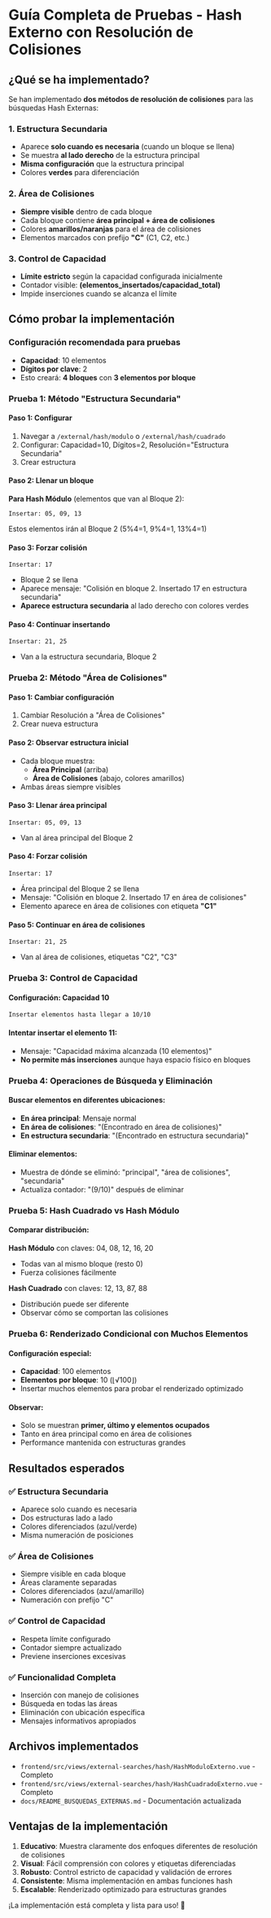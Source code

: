 # Guía Completa de Pruebas - Hash Externo con Resolución de Colisiones

## ¿Qué se ha implementado?

Se han implementado **dos métodos de resolución de colisiones** para las búsquedas Hash Externas:

### 1. Estructura Secundaria
- Aparece **solo cuando es necesaria** (cuando un bloque se llena)
- Se muestra **al lado derecho** de la estructura principal
- **Misma configuración** que la estructura principal
- Colores **verdes** para diferenciación

### 2. Área de Colisiones
- **Siempre visible** dentro de cada bloque
- Cada bloque contiene **área principal + área de colisiones**
- Colores **amarillos/naranjas** para el área de colisiones
- Elementos marcados con prefijo **"C"** (C1, C2, etc.)

### 3. Control de Capacidad
- **Límite estricto** según la capacidad configurada inicialmente
- Contador visible: **(elementos_insertados/capacidad_total)**
- Impide inserciones cuando se alcanza el límite

## Cómo probar la implementación

### Configuración recomendada para pruebas
- **Capacidad**: 10 elementos
- **Dígitos por clave**: 2
- Esto creará: **4 bloques** con **3 elementos por bloque**

### Prueba 1: Método "Estructura Secundaria"

#### Paso 1: Configurar
1. Navegar a `/external/hash/modulo` o `/external/hash/cuadrado`
2. Configurar: Capacidad=10, Dígitos=2, Resolución="Estructura Secundaria"
3. Crear estructura

#### Paso 2: Llenar un bloque
**Para Hash Módulo** (elementos que van al Bloque 2):
```
Insertar: 05, 09, 13
```
Estos elementos irán al Bloque 2 (5%4=1, 9%4=1, 13%4=1)

#### Paso 3: Forzar colisión
```
Insertar: 17
```
- Bloque 2 se llena
- Aparece mensaje: "Colisión en bloque 2. Insertado 17 en estructura secundaria"
- **Aparece estructura secundaria** al lado derecho con colores verdes

#### Paso 4: Continuar insertando
```
Insertar: 21, 25
```
- Van a la estructura secundaria, Bloque 2

### Prueba 2: Método "Área de Colisiones"

#### Paso 1: Cambiar configuración
1. Cambiar Resolución a "Área de Colisiones"
2. Crear nueva estructura

#### Paso 2: Observar estructura inicial
- Cada bloque muestra:
  - **Área Principal** (arriba)
  - **Área de Colisiones** (abajo, colores amarillos)
- Ambas áreas siempre visibles

#### Paso 3: Llenar área principal
```
Insertar: 05, 09, 13
```
- Van al área principal del Bloque 2

#### Paso 4: Forzar colisión
```
Insertar: 17
```
- Área principal del Bloque 2 se llena
- Mensaje: "Colisión en bloque 2. Insertado 17 en área de colisiones"
- Elemento aparece en área de colisiones con etiqueta **"C1"**

#### Paso 5: Continuar en área de colisiones
```
Insertar: 21, 25
```
- Van al área de colisiones, etiquetas "C2", "C3"

### Prueba 3: Control de Capacidad

#### Configuración: Capacidad 10
```
Insertar elementos hasta llegar a 10/10
```

#### Intentar insertar el elemento 11:
- Mensaje: "Capacidad máxima alcanzada (10 elementos)"
- **No permite más inserciones** aunque haya espacio físico en bloques

### Prueba 4: Operaciones de Búsqueda y Eliminación

#### Buscar elementos en diferentes ubicaciones:
- **En área principal**: Mensaje normal
- **En área de colisiones**: "(Encontrado en área de colisiones)"
- **En estructura secundaria**: "(Encontrado en estructura secundaria)"

#### Eliminar elementos:
- Muestra de dónde se eliminó: "principal", "área de colisiones", "secundaria"
- Actualiza contador: "(9/10)" después de eliminar

### Prueba 5: Hash Cuadrado vs Hash Módulo

#### Comparar distribución:
**Hash Módulo** con claves: 04, 08, 12, 16, 20
- Todas van al mismo bloque (resto 0)
- Fuerza colisiones fácilmente

**Hash Cuadrado** con claves: 12, 13, 87, 88
- Distribución puede ser diferente
- Observar cómo se comportan las colisiones

### Prueba 6: Renderizado Condicional con Muchos Elementos

#### Configuración especial:
- **Capacidad**: 100 elementos
- **Elementos por bloque**: 10 (⌊√100⌋)
- Insertar muchos elementos para probar el renderizado optimizado

#### Observar:
- Solo se muestran **primer, último y elementos ocupados**
- Tanto en área principal como en área de colisiones
- Performance mantenida con estructuras grandes

## Resultados esperados

### ✅ Estructura Secundaria
- Aparece solo cuando es necesaria
- Dos estructuras lado a lado
- Colores diferenciados (azul/verde)
- Misma numeración de posiciones

### ✅ Área de Colisiones
- Siempre visible en cada bloque
- Áreas claramente separadas
- Colores diferenciados (azul/amarillo)
- Numeración con prefijo "C"

### ✅ Control de Capacidad
- Respeta límite configurado
- Contador siempre actualizado
- Previene inserciones excesivas

### ✅ Funcionalidad Completa
- Inserción con manejo de colisiones
- Búsqueda en todas las áreas
- Eliminación con ubicación específica
- Mensajes informativos apropiados

## Archivos implementados

- `frontend/src/views/external-searches/hash/HashModuloExterno.vue` - Completo
- `frontend/src/views/external-searches/hash/HashCuadradoExterno.vue` - Completo
- `docs/README_BUSQUEDAS_EXTERNAS.md` - Documentación actualizada

## Ventajas de la implementación

1. **Educativo**: Muestra claramente dos enfoques diferentes de resolución de colisiones
2. **Visual**: Fácil comprensión con colores y etiquetas diferenciadas
3. **Robusto**: Control estricto de capacidad y validación de errores
4. **Consistente**: Misma implementación en ambas funciones hash
5. **Escalable**: Renderizado optimizado para estructuras grandes

¡La implementación está completa y lista para uso! 🎉